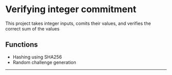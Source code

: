 # Verifying integer commitment 
This project takes integer inputs, comits their values, and verifies the correct sum of the values
## Functions
- Hashing using SHA256
- Random challenge generation
---
